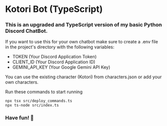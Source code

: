 # Kotori Bot (TypeScript)
### This is an upgraded and TypeScript version of my basic Python Discord ChatBot.

If you want to use this for your own chatbot make sure to create a .env file in the project's directory with the following variables:
+ TOKEN (Your Discord Application Token)
+ CLIENT_ID (Your Discord Application ID)
+ GEMINI_API_KEY (Your Google Gemini API Key)

You can use the existing character (Kotori) from characters.json or add your own characters.

Run these commands to start running
```
npx tsx src/deploy_commands.ts
npx ts-node src/index.ts
```

### Have fun! 👋